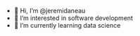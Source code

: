 - 👋 Hi, I’m @jeremidaneau
- 👀 I’m interested in software development
- 🌱 I’m currently learning data science

